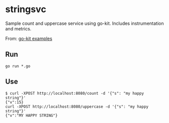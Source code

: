 # stringsvc

Sample count and uppercase service using go-kit. Includes instrumentation and metrics.

From: [go-kit examples](https://github.com/go-kit/kit/tree/master/examples)

## Run

```
go run *.go
```

## Use

```
$ curl -XPOST http://localhost:8080/count -d '{"s": "my happy string"}'
{"v":15}
curl -XPOST http://localhost:8080/uppercase -d '{"s": "my happy string"}'
{"v":"MY HAPPY STRING"}
```
